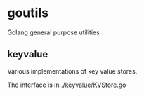 # goutils

Golang general purpose utilities

## keyvalue

Various implementations of key value stores.

The interface is in [./keyvalue/KVStore.go](./keyvalue/KVStore.go)

